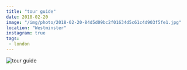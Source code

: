 ```yaml
---
title: "tour guide"
date: 2018-02-20
image: "/img/photo/2018-02-20-84d5d09bc2f01634d5c61c4d903f5fe1.jpg"
location: "Westminster"
instagram: true
tags:
 - london
---
```


![tour guide](/img/photo/2018-02-20-84d5d09bc2f01634d5c61c4d903f5fe1.jpg)
